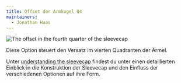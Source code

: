 ```yaml
---
title: Offset der Armkugel Q4
maintainers:
  - Jonathan Haas
---
```


![The offset in the fourth quarter of the sleevecap](./sleevecapq4offset.svg)

Diese Option steuert den Versatz im vierten Quadranten der Ärmel.

<Tip>

Unter [understanding the sleevecap](/docs/designs/brian/options#understanding-the-sleevecap) findest du unter
einen detaillierten Einblick in die Konstruktion der Sleevecap und den Einfluss der verschiedenen Optionen auf ihre Form.

</Tip>
